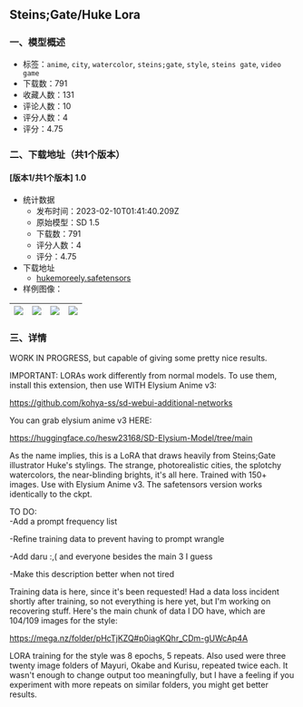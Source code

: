 ## Steins;Gate/Huke Lora
### 一、模型概述

- 标签：`anime`, `city`, `watercolor`, `steins;gate`, `style`, `steins gate`, `video game`
- 下载数：791
- 收藏人数：131
- 评论人数：10
- 评分人数：4
- 评分：4.75

### 二、下载地址（共1个版本）

#### [版本1/共1个版本] 1.0

- 统计数据
  - 发布时间：2023-02-10T01:41:40.209Z
  - 原始模型：SD 1.5
  - 下载数：791
  - 评分人数：4
  - 评分：4.75
- 下载地址
  - [hukemoreely.safetensors](https://civitai.com/api/download/models/4665)
- 样例图像：

| <img src="https://image.civitai.com/xG1nkqKTMzGDvpLrqFT7WA/ae5b6abb-b320-455b-1c96-f3e3294a2400/width=450/32844.jpeg" /> | <img src="https://image.civitai.com/xG1nkqKTMzGDvpLrqFT7WA/74a13112-36cf-42a0-476a-f49b617e7000/width=450/32843.jpeg" /> | <img src="https://image.civitai.com/xG1nkqKTMzGDvpLrqFT7WA/c5eb00ac-334e-459a-5f5a-0d2e9b1a7600/width=450/32838.jpeg" /> | <img src="https://image.civitai.com/xG1nkqKTMzGDvpLrqFT7WA/b62be1ba-b2cd-4f56-81df-865858d4f700/width=450/32837.jpeg" /> |
| ---- | ---- | ---- | ---- |


### 三、详情
<p>WORK IN PROGRESS, but capable of giving some pretty nice results.</p><p></p><p>IMPORTANT: LORAs work differently from normal models. To use them, install this extension, then use WITH Elysium Anime v3:</p><p></p><p><a target="_blank" rel="ugc" href="https://github.com/kohya-ss/sd-webui-additional-networks">https://github.com/kohya-ss/sd-webui-additional-networks</a></p><p>You can grab elysium anime v3 HERE:</p><p><a target="_blank" rel="ugc" href="https://huggingface.co/hesw23168/SD-Elysium-Model/tree/main">https://huggingface.co/hesw23168/SD-Elysium-Model/tree/main</a></p><p></p><p>As the name implies, this is a LoRA that draws heavily from Steins;Gate illustrator Huke's stylings. The strange, photorealistic cities, the splotchy watercolors, the near-blinding brights, it's all here. Trained with 150+ images. Use with Elysium Anime v3. The safetensors version works identically to the ckpt.</p><p></p><p>TO DO:<br />-Add a prompt frequency list</p><p>-Refine training data to prevent having to prompt wrangle</p><p>-Add daru :,( and everyone besides the main 3 I guess</p><p>-Make this description better when not tired</p><p></p><p></p><p>Training data is here, since it's been requested! Had a data loss incident shortly after training, so not everything is here yet, but I'm working on recovering stuff. Here's the main chunk of data I DO have, which are 104/109 images for the style:</p><p><a target="_blank" rel="ugc" href="https://mega.nz/folder/pHcTjKZQ#p0iagKQhr_CDm-gUWcAp4A">https://mega.nz/folder/pHcTjKZQ#p0iagKQhr_CDm-gUWcAp4A</a></p><p></p><p>LORA training for the style was 8 epochs, 5 repeats. Also used were three twenty image folders of Mayuri, Okabe and Kurisu, repeated twice each. It wasn't enough to change output too meaningfully, but I have a feeling if you experiment with more repeats on similar folders, you might get better results.</p>